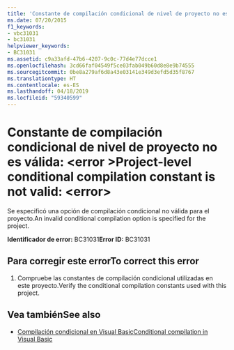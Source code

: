 ```yaml
---
title: 'Constante de compilación condicional de nivel de proyecto no es válida: <error>'
ms.date: 07/20/2015
f1_keywords:
- vbc31031
- bc31031
helpviewer_keywords:
- BC31031
ms.assetid: c9a33afd-47b6-4207-9c0c-77d4e77dcce1
ms.openlocfilehash: 3cd66faf04549f5ce03fab049b60d8e8e9b74555
ms.sourcegitcommit: 0be8a279af6d8a43e03141e349d3efd5d35f8767
ms.translationtype: HT
ms.contentlocale: es-ES
ms.lasthandoff: 04/18/2019
ms.locfileid: "59340599"
---
```

# <a name="project-level-conditional-compilation-constant-is-not-valid-error"></a><span data-ttu-id="e9933-102">Constante de compilación condicional de nivel de proyecto no es válida: \<error ></span><span class="sxs-lookup"><span data-stu-id="e9933-102">Project-level conditional compilation constant is not valid: \<error></span></span>
<span data-ttu-id="e9933-103">Se especificó una opción de compilación condicional no válida para el proyecto.</span><span class="sxs-lookup"><span data-stu-id="e9933-103">An invalid conditional compilation option is specified for the project.</span></span>  
  
 <span data-ttu-id="e9933-104">**Identificador de error:** BC31031</span><span class="sxs-lookup"><span data-stu-id="e9933-104">**Error ID:** BC31031</span></span>  
  
## <a name="to-correct-this-error"></a><span data-ttu-id="e9933-105">Para corregir este error</span><span class="sxs-lookup"><span data-stu-id="e9933-105">To correct this error</span></span>  
  
1. <span data-ttu-id="e9933-106">Compruebe las constantes de compilación condicional utilizadas en este proyecto.</span><span class="sxs-lookup"><span data-stu-id="e9933-106">Verify the conditional compilation constants used with this project.</span></span>  
  
## <a name="see-also"></a><span data-ttu-id="e9933-107">Vea también</span><span class="sxs-lookup"><span data-stu-id="e9933-107">See also</span></span>

- [<span data-ttu-id="e9933-108">Compilación condicional en Visual Basic</span><span class="sxs-lookup"><span data-stu-id="e9933-108">Conditional compilation in Visual Basic</span></span>](~/docs/visual-basic/programming-guide/program-structure/conditional-compilation.md)
